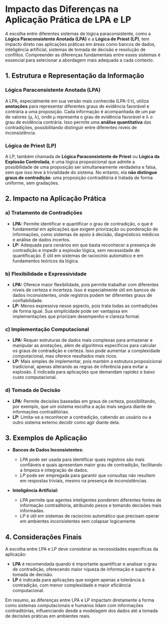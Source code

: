
# Impacto das Diferenças na Aplicação Prática de LPA e LP

A escolha entre diferentes sistemas de lógica paraconsistente, como a **Lógica Paraconsistente Anotada (LPA)** e a **Lógica de Priest (LP)**, tem impacto direto nas aplicações práticas em áreas como bancos de dados, inteligência artificial, sistemas de tomada de decisão e resolução de conflitos. Compreender as diferenças fundamentais entre esses sistemas é essencial para selecionar a abordagem mais adequada a cada contexto.

## 1. Estrutura e Representação da Informação

### Lógica Paraconsistente Anotada (LPA)

A LPA, especialmente em sua versão mais conhecida (LPA-𝔼τ), utiliza **anotações** para representar diferentes graus de evidência favorável e contrária a uma proposição. Cada informação é acompanhada de um par de valores (μ, λ), onde μ representa o grau de evidência favorável e λ o grau de evidência contrária. Isso permite uma **análise quantitativa** das contradições, possibilitando distinguir entre diferentes níveis de inconsistência.

### Lógica de Priest (LP)

A LP, também chamada de **Lógica Paraconsistente de Priest** ou **Lógica da Explosão Controlada**, é uma lógica proposicional que admite a possibilidade de uma proposição ser simultaneamente verdadeira e falsa, sem que isso leve à trivialidade do sistema. No entanto, ela **não distingue graus de contradição**: uma proposição contraditória é tratada de forma uniforme, sem gradações.

## 2. Impacto na Aplicação Prática

### a) Tratamento de Contradições

- **LPA:** Permite identificar e quantificar o grau de contradição, o que é fundamental em aplicações que exigem priorização ou ponderação de informações, como sistemas de apoio à decisão, diagnósticos médicos e análise de dados incertos.
- **LP:** Adequada para cenários em que basta reconhecer a presença de contradição e impedir a explosão lógica, sem necessidade de quantificação. É útil em sistemas de raciocínio automático e em fundamentos teóricos da lógica.

### b) Flexibilidade e Expressividade

- **LPA:** Oferece maior flexibilidade, pois permite trabalhar com diferentes níveis de certeza e incerteza. Isso é especialmente útil em bancos de dados inconsistentes, onde registros podem ter diferentes graus de confiabilidade.
- **LP:** Menos expressiva nesse aspecto, pois trata todas as contradições de forma igual. Sua simplicidade pode ser vantajosa em implementações que priorizam desempenho e clareza formal.

### c) Implementação Computacional

- **LPA:** Requer estruturas de dados mais complexas para armazenar e manipular as anotações, além de algoritmos específicos para calcular os graus de contradição e certeza. Isso pode aumentar a complexidade computacional, mas oferece resultados mais ricos.
- **LP:** Mais simples de implementar, pois mantém a estrutura proposicional tradicional, apenas alterando as regras de inferência para evitar a explosão. É indicada para aplicações que demandam rapidez e baixo custo computacional.

### d) Tomada de Decisão

- **LPA:** Permite decisões baseadas em graus de certeza, possibilitando, por exemplo, que um sistema escolha a ação mais segura diante de informações contraditórias.
- **LP:** Limita-se a reconhecer a contradição, cabendo ao usuário ou a outro sistema externo decidir como agir diante dela.

## 3. Exemplos de Aplicação

- **Bancos de Dados Inconsistentes:**  
  - *LPA* pode ser usada para identificar quais registros são mais confiáveis e quais apresentam maior grau de contradição, facilitando a limpeza e integração de dados.
  - *LP* pode ser empregada para garantir que consultas não resultem em respostas triviais, mesmo na presença de inconsistências.

- **Inteligência Artificial:**  
  - *LPA* permite que agentes inteligentes ponderem diferentes fontes de informação contraditória, atribuindo pesos e tomando decisões mais informadas.
  - *LP* é útil em sistemas de raciocínio automático que precisam operar em ambientes inconsistentes sem colapsar logicamente.

## 4. Considerações Finais

A escolha entre LPA e LP deve considerar as necessidades específicas da aplicação:

- **LPA** é recomendada quando é importante quantificar e analisar o grau de contradição, oferecendo maior riqueza de informação e suporte à tomada de decisão.
- **LP** é indicada para aplicações que exigem apenas a tolerância à contradição, com menor complexidade e maior eficiência computacional.

Em resumo, as diferenças entre LPA e LP impactam diretamente a forma como sistemas computacionais e humanos lidam com informações contraditórias, influenciando desde a modelagem dos dados até a tomada de decisões práticas em ambientes reais.

